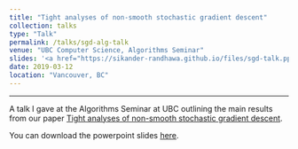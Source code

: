 ```yaml
---
title: "Tight analyses of non-smooth stochastic gradient descent"
collection: talks
type: "Talk"
permalink: /talks/sgd-alg-talk
venue: "UBC Computer Science, Algorithms Seminar"
slides: '<a href="https://sikander-randhawa.github.io/files/sgd-talk.pptm)">slides</a>'
date: 2019-03-12
location: "Vancouver, BC"
---
```


---

A talk I gave at the Algorithms Seminar at UBC outlining the main results from our paper [Tight analyses of non-smooth stochastic gradient descent](https://sikander-randhawa.github.io/publication/2018-12-13-sgd). 

You can download the powerpoint slides [here](http://sikander-randhawa.github.io/files/sgd-alg-talk.pptm).

